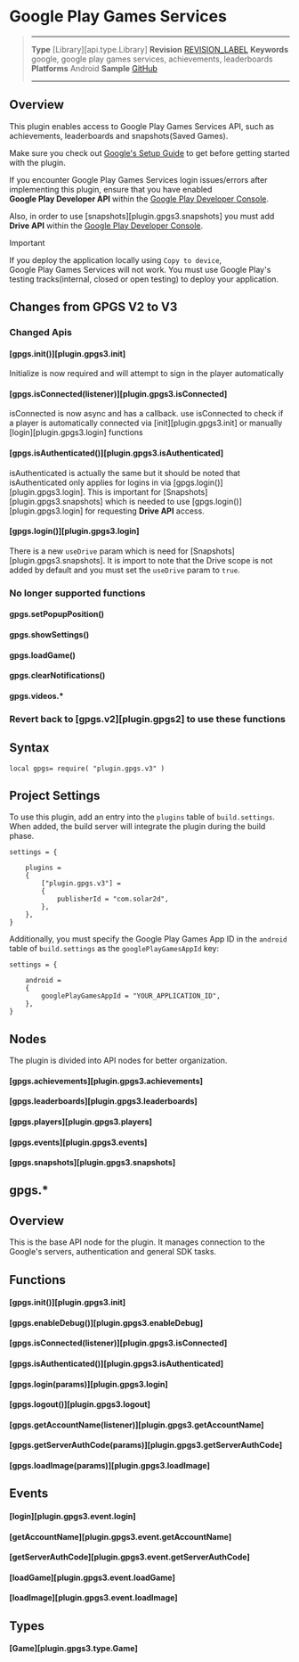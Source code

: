 # Google Play Games Services

> --------------------- ------------------------------------------------------------------------------------------
> __Type__              [Library][api.type.Library]
> __Revision__          [REVISION_LABEL](REVISION_URL)
> __Keywords__          google, google play games services, achievements, leaderboards
> __Platforms__         Android
> __Sample__            [GitHub](https://github.com/solar2d/com.solar2d-plugin.gpgs.v3/tree/master/src/Corona)
> --------------------- ------------------------------------------------------------------------------------------


## Overview

This plugin enables access to Google Play Games Services API, such as achievements, leaderboards and snapshots(Saved Games).

Make sure you check out [Google's Setup Guide](https://developers.google.com/games/services/console/enabling) to get before getting started with the plugin.

<div class="docs-tip-outer docs-tip-color-alert">
<div class="docs-tip-inner-left">
<div class="fa fa-exclamation-circle" style="font-size: 35px;"></div>
</div>
<div class="docs-tip-inner-right">


If you encounter <nobr>Google Play Games Services</nobr> login issues/errors after implementing this plugin, ensure that you have enabled <nobr>__Google Play Developer API__</nobr> within the [Google Play Developer Console](https://console.developers.google.com/).


Also, in order to use [snapshots][plugin.gpgs3.snapshots] you must add __Drive&nbsp;API__ within the [Google Play Developer Console](https://console.developers.google.com/).

</div>
</div>

<div class="guide-notebox-imp">
<div class="notebox-title-imp">Important</div>

If you deploy the application locally using `Copy to device`, <nobr>Google Play Games Services</nobr> will not work. You must use Google Play's testing tracks(internal, closed or open testing) to deploy your application.

</div>


## Changes from GPGS V2 to V3


### Changed Apis

#### [gpgs.init()][plugin.gpgs3.init]
Initialize is now required and will attempt to sign in the player automatically

#### [gpgs.isConnected(listener)][plugin.gpgs3.isConnected]
isConnected is now async and has a callback. use isConnected to check if a player is automatically connected via [init][plugin.gpgs3.init] or manually [login][plugin.gpgs3.login] functions

#### [gpgs.isAuthenticated()][plugin.gpgs3.isAuthenticated]
isAuthenticated is actually the same but it should be noted that isAuthenticated only applies for logins in via [gpgs.login()][plugin.gpgs3.login]. This is important for [Snapshots][plugin.gpgs3.snapshots] which is needed to use [gpgs.login()][plugin.gpgs3.login] for requesting __Drive&nbsp;API__ access.

#### [gpgs.login()][plugin.gpgs3.login]
There is a new `useDrive` param which is need for [Snapshots][plugin.gpgs3.snapshots]. It is import to note that the Drive scope is not added by default and you must set the `useDrive` param to `true`.

### No longer supported functions

#### gpgs.setPopupPosition()

#### gpgs.showSettings()

#### gpgs.loadGame()

#### gpgs.clearNotifications()

#### gpgs.videos.*

### Revert back to [gpgs.v2][plugin.gpgs2] to use these functions



## Syntax

	local gpgs= require( "plugin.gpgs.v3" )

## Project Settings

To use this plugin, add an entry into the `plugins` table of `build.settings`. When added, the build server will integrate the plugin during the build phase.
``````{ brush="lua" gutter="false" first-line="1" highlight="[5,6,7,8]" }
settings = {

	plugins =
	{
		["plugin.gpgs.v3"] =
		{
			publisherId = "com.solar2d",
		},
	},
}
``````
Additionally, you must specify the <nobr>Google Play Games App ID</nobr> in the `android` table of `build.settings` as the `googlePlayGamesAppId` key:

``````{ brush="lua" gutter="false" first-line="1" highlight="[5]" }
settings = {

	android =
	{
		googlePlayGamesAppId = "YOUR_APPLICATION_ID",
	},
}
``````
## Nodes

The plugin is divided into API nodes for better organization.

#### [gpgs.achievements][plugin.gpgs3.achievements]

#### [gpgs.leaderboards][plugin.gpgs3.leaderboards]

#### [gpgs.players][plugin.gpgs3.players]

#### [gpgs.events][plugin.gpgs3.events]

#### [gpgs.snapshots][plugin.gpgs3.snapshots]



## gpgs.*

## Overview

This is the base API node for the plugin. It manages connection to the Google's servers, authentication and general SDK tasks.

## Functions

#### [gpgs.init()][plugin.gpgs3.init]

#### [gpgs.enableDebug()][plugin.gpgs3.enableDebug]

#### [gpgs.isConnected(listener)][plugin.gpgs3.isConnected]

#### [gpgs.isAuthenticated()][plugin.gpgs3.isAuthenticated]

#### [gpgs.login(params)][plugin.gpgs3.login]

#### [gpgs.logout()][plugin.gpgs3.logout]

#### [gpgs.getAccountName(listener)][plugin.gpgs3.getAccountName]

#### [gpgs.getServerAuthCode(params)][plugin.gpgs3.getServerAuthCode]

#### [gpgs.loadImage(params)][plugin.gpgs3.loadImage]


## Events

#### [login][plugin.gpgs3.event.login]

#### [getAccountName][plugin.gpgs3.event.getAccountName]

#### [getServerAuthCode][plugin.gpgs3.event.getServerAuthCode]

#### [loadGame][plugin.gpgs3.event.loadGame]

#### [loadImage][plugin.gpgs3.event.loadImage]

## Types

#### [Game][plugin.gpgs3.type.Game]
